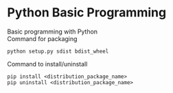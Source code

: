 # Python Basic Programming
Basic programming with Python   
Command for packaging

```shell script
python setup.py sdist bdist_wheel
```

Command to install/uninstall

```shell script
pip install <distribution_package_name>
pip uninstall <distribution_package_name>
```

